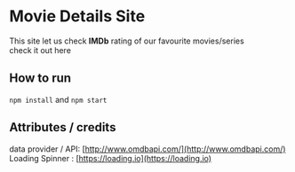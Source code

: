 # Movie Details Site

This site let us check **IMDb** rating of our favourite movies/series  
check it out here

## How to run

`npm install` and `npm start`

## Attributes / credits

data provider / API: [http://www.omdbapi.com/](http://www.omdbapi.com/)  
Loading Spinner : [https://loading.io](https://loading.io)

